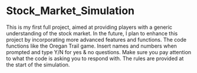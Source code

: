 # Stock_Market_Simulation
This is my first full project, aimed at providing players with a generic understanding of the stock market. In the future, I plan to enhance this project by incorporating more advanced features and functions. The code functions like the Oregan Trail game. Insert names and numbers when prompted and type Y/N for yes & no questions. Make sure you pay attention to what the code is asking you to respond with. The rules are provided at the start of the simulation.
